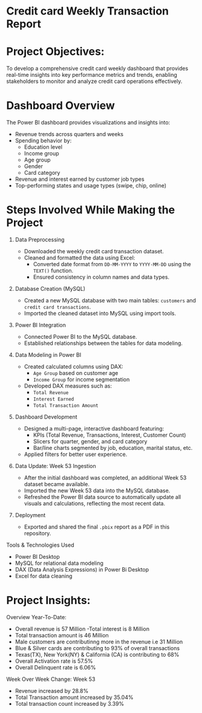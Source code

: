 # Credit card Weekly Transaction Report

# Project Objectives:
 To develop a comprehensive credit card weekly dashboard that provides real-time insights into key performance metrics and trends, enabling stakeholders to monitor and analyze credit card operations effectively. 

# Dashboard Overview

The Power BI dashboard provides visualizations and insights into:

- Revenue trends across quarters and weeks
- Spending behavior by:
  - Education level
  - Income group
  - Age group
  - Gender
  - Card category
- Revenue and interest earned by customer job types
- Top-performing states and usage types (swipe, chip, online)

# Steps Involved While Making the Project

1. Data Preprocessing
   - Downloaded the weekly credit card transaction dataset.
   - Cleaned and formatted the data using Excel:
     - Converted date format from `DD-MM-YYYY` to `YYYY-MM-DD` using the `TEXT()` function.
     - Ensured consistency in column names and data types.

2. Database Creation (MySQL)
   - Created a new MySQL database with two main tables: `customers` and `credit card transactions`.
   - Imported the cleaned dataset into MySQL using import tools.

3. Power BI Integration 
   - Connected Power BI to the MySQL database.
   - Established relationships between the tables for data modeling.

4. Data Modeling in Power BI 
   - Created calculated columns using DAX:
     - `Age Group` based on customer age
     - `Income Group` for income segmentation
   - Developed DAX measures such as:
     - `Total Revenue`
     - `Interest Earned`
     - `Total Transaction Amount`

5. Dashboard Development 
   - Designed a multi-page, interactive dashboard featuring:
     - KPIs (Total Revenue, Transactions, Interest, Customer Count)
     - Slicers for quarter, gender, and card category
     - Bar/line charts segmented by job, education, marital status, etc.
   - Applied filters for better user experience.

6. Data Update: Week 53 Ingestion
   - After the initial dashboard was completed, an additional Week 53 dataset became available.
   - Imported the new Week 53 data into the MySQL database.
   - Refreshed the Power BI data source to automatically update all visuals and calculations, reflecting the most recent data.

7. Deployment
   - Exported and shared the final `.pbix` report as a PDF in this repository.
   
 Tools & Technologies Used

- Power BI Desktop
- MySQL for relational data modeling
- DAX (Data Analysis Expressions) in Power Bi Desktop
- Excel for data cleaning

# Project Insights:
 
Overview Year-To-Date:
- Overall revenue is 57 Million
-Total interest is 8 Million
- Total transaction amount is 46 Million
- Male customers are contributinng more in the revenue i.e 31 Million
- Blue & Silver cards are contributing to 93% of overall transactions
- Texas(TX), New York(NY) & California (CA) is contributing to 68% 
- Overall Activation rate is 57.5%
- Overall Delinquent rate is 6.06%

Week Over Week Change: Week 53
- Revenue increased by 28.8%
- Total Transaction amount increased by 35.04%
- Total transaction count increased by 3.39%
